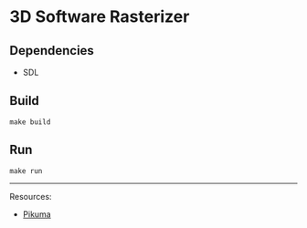 # 3D Software Rasterizer


## Dependencies

 - SDL


## Build

`make build`

## Run

`make run`


---

Resources:
 - [Pikuma](pikuma.com)